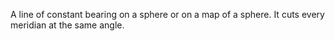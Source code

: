 A line of constant bearing on a sphere or on a map of a sphere. It cuts
every meridian at the same angle.

